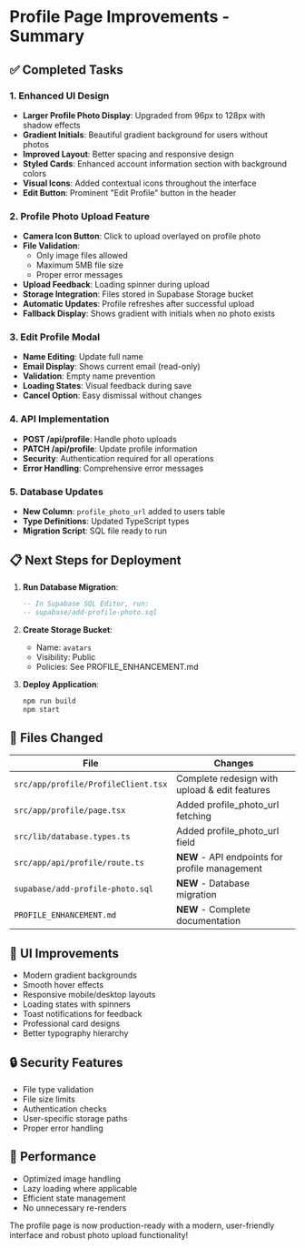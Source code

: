 # Profile Page Improvements - Summary

## ✅ Completed Tasks

### 1. Enhanced UI Design
- **Larger Profile Photo Display**: Upgraded from 96px to 128px with shadow effects
- **Gradient Initials**: Beautiful gradient background for users without photos
- **Improved Layout**: Better spacing and responsive design
- **Styled Cards**: Enhanced account information section with background colors
- **Visual Icons**: Added contextual icons throughout the interface
- **Edit Button**: Prominent "Edit Profile" button in the header

### 2. Profile Photo Upload Feature
- **Camera Icon Button**: Click to upload overlayed on profile photo
- **File Validation**: 
  - Only image files allowed
  - Maximum 5MB file size
  - Proper error messages
- **Upload Feedback**: Loading spinner during upload
- **Storage Integration**: Files stored in Supabase Storage bucket
- **Automatic Updates**: Profile refreshes after successful upload
- **Fallback Display**: Shows gradient with initials when no photo exists

### 3. Edit Profile Modal
- **Name Editing**: Update full name
- **Email Display**: Shows current email (read-only)
- **Validation**: Empty name prevention
- **Loading States**: Visual feedback during save
- **Cancel Option**: Easy dismissal without changes

### 4. API Implementation
- **POST /api/profile**: Handle photo uploads
- **PATCH /api/profile**: Update profile information
- **Security**: Authentication required for all operations
- **Error Handling**: Comprehensive error messages

### 5. Database Updates
- **New Column**: `profile_photo_url` added to users table
- **Type Definitions**: Updated TypeScript types
- **Migration Script**: SQL file ready to run

## 📋 Next Steps for Deployment

1. **Run Database Migration**:
   ```sql
   -- In Supabase SQL Editor, run:
   -- supabase/add-profile-photo.sql
   ```

2. **Create Storage Bucket**:
   - Name: `avatars`
   - Visibility: Public
   - Policies: See PROFILE_ENHANCEMENT.md

3. **Deploy Application**:
   ```bash
   npm run build
   npm start
   ```

## 📝 Files Changed

| File | Changes |
|------|---------|
| `src/app/profile/ProfileClient.tsx` | Complete redesign with upload & edit features |
| `src/app/profile/page.tsx` | Added profile_photo_url fetching |
| `src/lib/database.types.ts` | Added profile_photo_url field |
| `src/app/api/profile/route.ts` | **NEW** - API endpoints for profile management |
| `supabase/add-profile-photo.sql` | **NEW** - Database migration |
| `PROFILE_ENHANCEMENT.md` | **NEW** - Complete documentation |

## 🎨 UI Improvements

- Modern gradient backgrounds
- Smooth hover effects
- Responsive mobile/desktop layouts
- Loading states with spinners
- Toast notifications for feedback
- Professional card designs
- Better typography hierarchy

## 🔒 Security Features

- File type validation
- File size limits
- Authentication checks
- User-specific storage paths
- Proper error handling

## 🚀 Performance

- Optimized image handling
- Lazy loading where applicable
- Efficient state management
- No unnecessary re-renders

The profile page is now production-ready with a modern, user-friendly interface and robust photo upload functionality!
